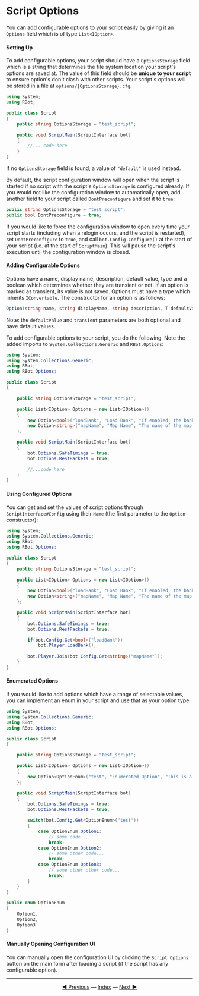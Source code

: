 Script Options
======
You can add configurable options to your script easily by giving it an `Options` field which is of type `List<IOption>`.
#### Setting Up
To add configurable options, your script should have a `OptionsStorage` field which is a string that determines the file system location your script's options are saved at. The value of this field should be **unique to your script** to ensure option's don't clash with other scripts. Your script's options will be stored in a file at `options/{OptionsStorage}.cfg`.

```csharp
using System;
using RBot;

public class Script
{
    public string OptionsStorage = "test_script";

    public void ScriptMain(ScriptInterface bot)
    {
        //... code here
    }
}
```

If no `OptionsStorage` field is found, a value of `"default"` is used instead.

By default, the script configuration window will open when the script is started if no script with the script's `OptionsStorage` is configured already. If you would not like the configuration window to automatically open, add another field to your script called `DontPreconfigure` and set it to `true`:

```csharp
public string OptionsStorage = "test_script";
public bool DontPreconfigure = true;
```

If you would like to force the configuration window to open every time your script starts (including when a relogin occurs, and the script is restarted), set `DontPreconfigure` to `true`, and call `bot.Config.Configure()` at the start of your script (i.e. at the start of `ScriptMain`). This will pause the script's execution until the configuration window is closed.

#### Adding Configurable Options
Options have a name, display name, description, default value, type and a boolean which determines whether they are transient or not. If an option is marked as transient, its value is not saved. Options must have a type which inherits `IConvertable`. The constructor for an option is as follows:

```csharp
Option(string name, string displayName, string description, T defaultValue = default, bool transient = false)
```

Note: the `defaultValue` and `transient` parameters are both optional and have default values.

To add configurable options to your script, you do the following. Note the added imports to `System.Collections.Generic` and `RBot.Options`:

```csharp
using System;
using System.Collections.Generic;
using RBot;
using RBot.Options;

public class Script
{

    public string OptionsStorage = "test_script";

    public List<IOption> Options = new List<IOption>()
    {
        new Option<bool>("loadBank", "Load Bank", "If enabled, the bank is loaded before the script starts.", true),
        new Option<string>("mapName", "Map Name", "The name of the map to join at the start of the script.", "battleon")
    };

    public void ScriptMain(ScriptInterface bot)
    {
        bot.Options.SafeTimings = true;
        bot.Options.RestPackets = true;

        //...code here
    }
}
```

#### Using Configured Options
You can get and set the values of script options through `ScriptInterface#Config` using their `Name` (the first parameter to the `Option` constructor):

```csharp
using System;
using System.Collections.Generic;
using RBot;
using RBot.Options;

public class Script
{
    public string OptionsStorage = "test_script";

    public List<IOption> Options = new List<IOption>()
    {
        new Option<bool>("loadBank", "Load Bank", "If enabled, the bank is loaded before the script starts.", true),
        new Option<string>("mapName", "Map Name", "The name of the map to join at the start of the script.", "battleon")
    };

    public void ScriptMain(ScriptInterface bot)
    {
        bot.Options.SafeTimings = true;
        bot.Options.RestPackets = true;

        if(bot.Config.Get<bool>("loadBank"))
            bot.Player.LoadBank();
        
        bot.Player.Join(bot.Config.Get<string>("mapName"));
    }
}
```

#### Enumerated Options
If you would like to add options which have a range of selectable values, you can implement an enum in your script and use that as your option type:

```csharp
using System;
using System.Collections.Generic;
using RBot;
using RBot.Options;

public class Script
{

    public string OptionsStorage = "test_script";

    public List<IOption> Options = new List<IOption>()
    {
        new Option<OptionEnum>("test", "Enumerated Option", "This is a test enumerated option.")
    };

    public void ScriptMain(ScriptInterface bot)
    {
        bot.Options.SafeTimings = true;
        bot.Options.RestPackets = true;

        switch(bot.Config.Get<OptionEnum>("test"))
        {
            case OptionEnum.Option1:
                // some code...
                break;
            case OptionEnum.Option2:
                // some other code...
                break;
            case OptionEnum.Option3:
                // some other other code...
                break;
        }
    }
}

public enum OptionEnum
{
    Option1,
    Option2,
    Option3
}
```

#### Manually Opening Configuration UI
You can manually open the configuration UI by clicking the `Script Options` button on the main form after loading a script (if the script has any configurable option).

---------
<center><a href="/Rbot-Scripts/13 Examples" title="13. Examples">◄ Previous</a> — <a href="/Rbot-Scripts/" title="Back to Index">Index</a> — <a href="/Rbot-Scripts/15 Plugins" title="15. Plugins">Next ►</a></center>